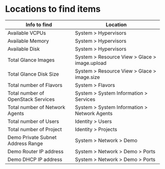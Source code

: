 # Locations to find items

| Info to find | Location | 
| -------------| -------- |
| Available VCPUs                    | System > Hypervisors |
| Available Memory                   | System > Hypervisors |
| Available Disk                     | System > Hypervisors |
| Total Glance Images                | System > Resource View > Glace > image.upload |
| Total Glance Disk Size             | System > Resource View > Glace > image.size |
| Total number of Flavors            | System > Flavors | 
| Total number of OpenStack Services | System > System Information > Services |
| Total number of Network Agents     | System > System Information > Network Agents |
| Total number of Users              | Identity > Users |
| Total number of Project            | Identity > Projects |
| Demo Private Subnet Address Range  | System > Network > Demo |
| Demo Router IP address             | System > Network > Demo > Ports |
| Demo DHCP IP address               | System > Network > Demo > Ports |

